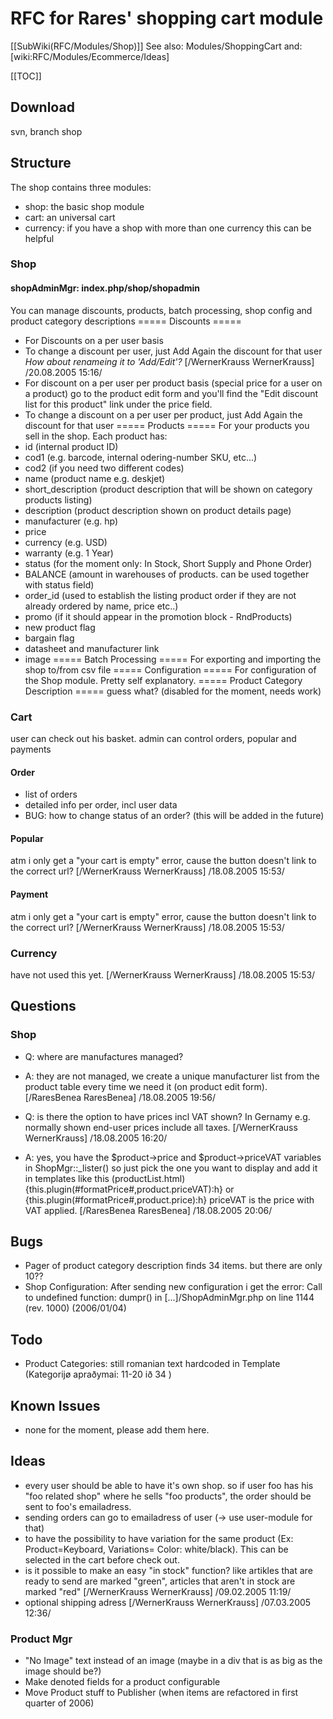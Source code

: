 <!-- Name: RFC/Modules/Shop -->
<!-- Version: 7 -->
<!-- Last-Modified: 2006/06/08 01:06:53 -->
<!-- Author: demian -->
# RFC for Rares' shopping cart module
[[SubWiki(RFC/Modules/Shop)]]
See also: Modules/ShoppingCart
and: [wiki:RFC/Modules/Ecommerce/Ideas]

[[TOC]]

## Download
svn, branch shop

## Structure
The shop contains three modules:
  * shop: the basic shop module
  * cart: an universal cart
  * currency: if you have a shop with more than one currency this can be helpful

### Shop

#### shopAdminMgr: index.php/shop/shopadmin
You can manage discounts, products, batch processing, shop config and product category descriptions
===== Discounts =====
  * For Discounts on a per user basis
  * To change a discount per user, just Add Again the discount for that user
  _How about renameing it to 'Add/Edit'?_ [/WernerKrauss WernerKrauss] /20.08.2005 15:16/
  * For discount on a per user per product basis (special price for a user on a product) go to the product edit form and you'll find the "Edit discount list for this product" link under the price field.
  * To change a discount on a per user per product, just Add Again the discount for that user
===== Products =====
 For your products you sell in the shop. Each product has:
  * id (internal product ID)
  * cod1 (e.g. barcode, internal odering-number SKU, etc...)
  * cod2 (if you need two different codes)
  * name (product name e.g. deskjet)
  * short_description (product description that will be shown on category products listing)
  * description (product description shown on product details page)
  * manufacturer (e.g. hp)
  * price
  * currency (e.g. USD)
  * warranty (e.g. 1 Year)
  * status (for the moment only: In Stock, Short Supply and Phone Order)
  * BALANCE (amount in warehouses of products. can be used together with status field)
  * order_id (used to establish the listing product order if they are not already ordered by name, price etc..)
  * promo (if it should appear in the promotion block - RndProducts)
  * new product flag
  * bargain flag
  * datasheet and manufacturer link
  * image
===== Batch Processing =====
For exporting and importing the shop to/from csv file
===== Configuration =====
For configuration of the Shop module. Pretty self explanatory.
===== Product Category Description =====
guess what? (disabled for the moment, needs work)
### Cart
user can check out his basket.
admin can control orders, popular and payments
#### Order
  * list of orders
  * detailed info per order, incl user data
  * BUG: how to change status of an order? (this will be added in the future)
#### Popular
atm i only get a "your cart is empty" error, cause the button doesn't link to the correct url? [/WernerKrauss WernerKrauss] /18.08.2005 15:53/
#### Payment
atm i only get a "your cart is empty" error, cause the button doesn't link to the correct url? [/WernerKrauss WernerKrauss] /18.08.2005 15:53/
### Currency
have not used this yet. [/WernerKrauss WernerKrauss] /18.08.2005 15:53/

## Questions
### Shop
  * Q: where are manufactures managed?
  * A: they are not managed, we create a unique manufacturer list from the product table every time we need it (on product edit form). [/RaresBenea RaresBenea] /18.08.2005 19:56/
  
  * Q: is there the option to have prices incl VAT shown? In Gernamy e.g. normally shown end-user prices include all taxes. [/WernerKrauss WernerKrauss] /18.08.2005 16:20/
  * A: yes, you have the $product->price and $product->priceVAT variables in ShopMgr::_lister() so just pick the one you want to display and add it in templates like this (productList.html) {this.plugin(#formatPrice#,product.priceVAT):h} or {this.plugin(#formatPrice#,product.price):h} priceVAT is the price with VAT applied. [/RaresBenea RaresBenea] /18.08.2005 20:06/

## Bugs
  * Pager of product category description finds 34 items. but there are only 10??
  * Shop Configuration: After sending new configuration i get the error: Call to undefined function: dumpr() in [...]/ShopAdminMgr.php on line 1144 (rev. 1000) (2006/01/04)
  
## Todo
  * Product Categories: still romanian text hardcoded in Template (Kategorijø apraðymai: 11-20 ið 34 )

## Known Issues
  * none for the moment, please add them here.

## Ideas
  * every user should be able to have it's own shop. so if user foo has his "foo related shop" where he sells "foo products", the order should be sent to foo's emailadress.
  * sending orders can go to emailadress of user (-> use user-module for that)
  * to have the possibility to have variation for the same product (Ex: Product=Keyboard, Variations= Color: white/black). This can be selected in the cart before check out.
  * is it possible to make an easy "in stock" function? like artikles that are ready to send are marked "green", articles that aren't in stock are marked "red" [/WernerKrauss WernerKrauss] /09.02.2005 11:19/
  * optional shipping adress [/WernerKrauss WernerKrauss] /07.03.2005 12:36/

### Product Mgr
  * "No Image" text instead of an image (maybe in a div that is as big as the image should be?)
  * Make denoted fields for a product configurable
  * Move Product stuff to Publisher (when items are refactored in first quarter of 2006)